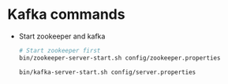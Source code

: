 # Kafka commands

* Start zookeeper and kafka
    ```bash
    # Start zookeeper first
    bin/zookeeper-server-start.sh config/zookeeper.properties

    bin/kafka-server-start.sh config/server.properties
    ```
